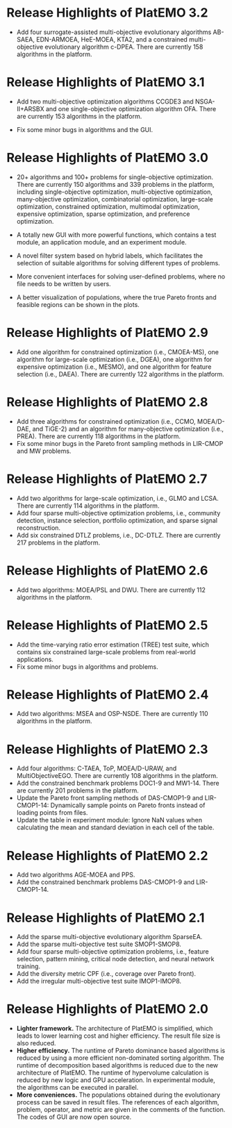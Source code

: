 # Release Highlights of PlatEMO 3.2

* Add four surrogate-assisted multi-objective evolutionary algorithms AB-SAEA, EDN-ARMOEA, HeE-MOEA, KTA2, and a constrained multi-objective evolutionary algorithm c-DPEA. There are currently 158 algorithms in the platform.

# Release Highlights of PlatEMO 3.1

* Add two multi-objective optimization algorithms CCGDE3 and NSGA-II+ARSBX and one single-objective optimization algorithm OFA. There are currently 153 algorithms in the platform.

* Fix some minor bugs in algorithms and the GUI.

# Release Highlights of PlatEMO 3.0

* 20+ algorithms and 100+ problems for single-objective optimization. There are currently 150 algorithms and 339 problems in the platform, including single-objective optimization, multi-objective optimization, many-objective optimization, combinatorial optimization, large-scale optimization, constrained optimization, multimodal optimization, expensive optimization, sparse optimization, and preference optimization.

* A totally new GUI with more powerful functions, which contains a test module, an application module, and an experiment module.

* A novel filter system based on hybrid labels, which facilitates the selection of suitable algorithms for solving different types of problems.

* More convenient interfaces for solving user-defined problems, where no file needs to be written by users.

* A better visualization of populations, where the true Pareto fronts and feasible regions can be shown in the plots.

# Release Highlights of PlatEMO 2.9

* Add one algorithm for constrained optimization (i.e., CMOEA-MS), one algorithm for large-scale optimization (i.e., DGEA), one algorithm for expensive optimization (i.e., MESMO), and one algorithm for feature selection (i.e., DAEA). There are currently 122 algorithms in the platform.

# Release Highlights of PlatEMO 2.8  

* Add three algorithms for constrained optimization (i.e., CCMO, MOEA/D-DAE, and TiGE-2) and an algorithm for many-objective optimization (i.e., PREA). There are currently 118 algorithms in the platform.
* Fix some minor bugs in the Pareto front sampling methods in LIR-CMOP and MW problems.

# Release Highlights of PlatEMO 2.7  

* Add two algorithms for large-scale optimization, i.e.,  GLMO and LCSA. There are currently 114 algorithms in the platform.
* Add four sparse multi-objective optimization problems, i.e., community detection, instance selection, portfolio optimization, and sparse signal reconstruction.
* Add six constrained DTLZ problems, i.e., DC-DTLZ. There are currently 217 problems in the platform.

# Release Highlights of PlatEMO 2.6  

* Add two algorithms: MOEA/PSL and DWU. There are currently 112 algorithms in the platform.

# Release Highlights of PlatEMO 2.5  
* Add the time-varying ratio error estimation (TREE) test suite, which contains six constrained large-scale problems from real-world applications.
* Fix some minor bugs in algorithms and problems.


# Release Highlights of PlatEMO 2.4  
* Add two algorithms: MSEA and OSP-NSDE. There are currently 110 algorithms in the platform.

# Release Highlights of PlatEMO 2.3  
* Add four algorithms: C-TAEA, ToP, MOEA/D-URAW, and MultiObjectiveEGO. There are currently 108 algorithms in the platform.
* Add the constrained benchmark problems DOC1-9 and MW1-14. There are currently 201 problems in the platform.
* Update the Pareto front sampling methods of DAS-CMOP1-9 and LIR-CMOP1-14: Dynamically sample points on Pareto fronts instead of loading points from files.
* Update the table in experiment module: Ignore NaN values when calculating the mean and standard deviation in each cell of the table.

# Release Highlights of PlatEMO 2.2  
* Add two algorithms AGE-MOEA and PPS.
* Add the constrained benchmark problems DAS-CMOP1-9 and LIR-CMOP1-14.

# Release Highlights of PlatEMO 2.1
* Add the sparse multi-objective evolutionary algorithm SparseEA.
* Add the sparse multi-objective test suite SMOP1-SMOP8.
* Add four sparse multi-objective optimization problems, i.e., feature  selection, pattern mining, critical node detection, and neural network training.
* Add the diversity metric CPF (i.e., coverage over Pareto front).
* Add the irregular multi-objective test suite IMOP1-IMOP8.

# Release Highlights of PlatEMO 2.0
* __Lighter framework.__ The architecture of PlatEMO is simplified, which leads to lower learning cost and higher efficiency. The result file size is also reduced.  
* __Higher efficiency.__ The runtime of Pareto dominance based algorithms is reduced by using a more efficient non-dominated sorting algorithm. The runtime of decomposition based algorithms is reduced due to the new architecture of PlatEMO. The runtime of hypervolume calculation is reduced by new logic and GPU acceleration. In experimental module, the algorithms can be executed in parallel.  
* __More conveniences.__ The populations obtained during the evolutionary process can be saved in result files. The references of each algorithm, problem, operator, and metric are given in the comments of the function. The codes of GUI are now open source.
